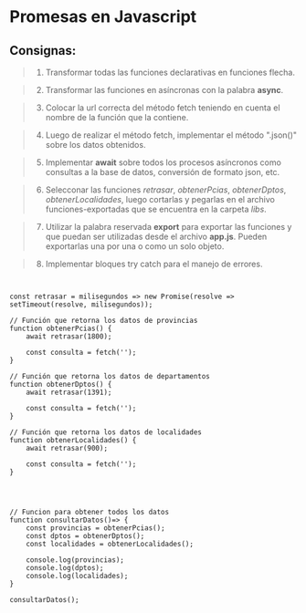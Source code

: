 # Promesas en Javascript

## Consignas:

> 1. Transformar todas las funciones declarativas en funciones flecha.

> 2. Transformar las funciones en asíncronas con la palabra __async__.

> 3. Colocar la url correcta del método fetch teniendo en cuenta el nombre de la función que la contiene.

> 4. Luego de realizar el método fetch, implementar el método ".json()" sobre los datos obtenidos.

>5. Implementar **await** sobre todos los procesos asíncronos como consultas a la base de datos, conversión de formato json, etc.

> 6. Selecconar las funciones _*retrasar*_, _*obtenerPcias*_, _*obtenerDptos*_, _*obtenerLocalidades*_, luego cortarlas y pegarlas en el archivo funciones-exportadas que se encuentra en la carpeta _*libs*_.

> 7. Utilizar la palabra reservada **export** para exportar las funciones y que puedan ser utilizadas desde el archivo __app.js__. Pueden exportarlas una por una o como un solo objeto.

> 8. Implementar bloques try catch para el manejo de errores. 

```JS


const retrasar = milisegundos => new Promise(resolve => setTimeout(resolve, milisegundos));

// Función que retorna los datos de provincias
function obtenerPcias() {
    await retrasar(1800);

    const consulta = fetch('');
}

// Función que retorna los datos de departamentos
function obtenerDptos() {
    await retrasar(1391);

    const consulta = fetch('');
}

// Función que retorna los datos de localidades
function obtenerLocalidades() {
    await retrasar(900);

    const consulta = fetch('');
}




// Funcion para obtener todos los datos
function consultarDatos()=> {
    const provincias = obtenerPcias();
    const dptos = obtenerDptos();
    const localidades = obtenerLocalidades();

    console.log(provincias);
    console.log(dptos);
    console.log(localidades);
}

consultarDatos();


```